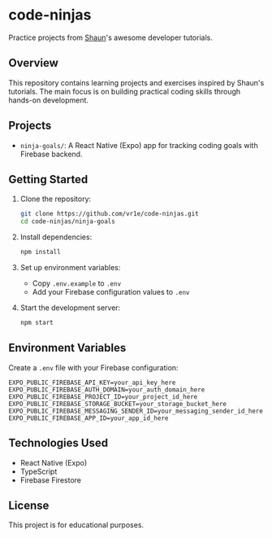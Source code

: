 # code-ninjas

Practice projects from [Shaun](https://github.com/iamshaunjp)'s awesome developer tutorials.

## Overview

This repository contains learning projects and exercises inspired by Shaun's tutorials. The main focus is on building practical coding skills through hands-on development.

## Projects

- `ninja-goals/`: A React Native (Expo) app for tracking coding goals with Firebase backend.

## Getting Started

1. Clone the repository:

   ```bash
   git clone https://github.com/vr1e/code-ninjas.git
   cd code-ninjas/ninja-goals
   ```

2. Install dependencies:

   ```bash
   npm install
   ```

3. Set up environment variables:

   - Copy `.env.example` to `.env`
   - Add your Firebase configuration values to `.env`

4. Start the development server:
   ```bash
   npm start
   ```

## Environment Variables

Create a `.env` file with your Firebase configuration:

```env
EXPO_PUBLIC_FIREBASE_API_KEY=your_api_key_here
EXPO_PUBLIC_FIREBASE_AUTH_DOMAIN=your_auth_domain_here
EXPO_PUBLIC_FIREBASE_PROJECT_ID=your_project_id_here
EXPO_PUBLIC_FIREBASE_STORAGE_BUCKET=your_storage_bucket_here
EXPO_PUBLIC_FIREBASE_MESSAGING_SENDER_ID=your_messaging_sender_id_here
EXPO_PUBLIC_FIREBASE_APP_ID=your_app_id_here
```

## Technologies Used

- React Native (Expo)
- TypeScript
- Firebase Firestore

## License

This project is for educational purposes.
